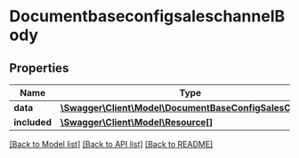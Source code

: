 # DocumentbaseconfigsaleschannelBody

## Properties
Name | Type | Description | Notes
------------ | ------------- | ------------- | -------------
**data** | [**\Swagger\Client\Model\DocumentBaseConfigSalesChannel**](DocumentBaseConfigSalesChannel.md) |  | [optional] 
**included** | [**\Swagger\Client\Model\Resource[]**](Resource.md) |  | [optional] 

[[Back to Model list]](../../README.md#documentation-for-models) [[Back to API list]](../../README.md#documentation-for-api-endpoints) [[Back to README]](../../README.md)

